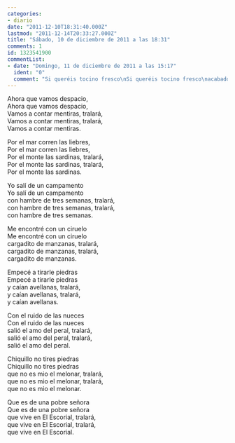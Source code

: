 ```yaml
---
categories:
- diario
date: "2011-12-10T18:31:40.000Z"
lastmod: "2011-12-14T20:33:27.000Z"
title: "Sábado, 10 de diciembre de 2011 a las 18:31"
comments: 1
id: 1323541900
commentList:
- date: "Domingo, 11 de diciembre de 2011 a las 15:17"
  ident: "0"
  comment: "Si queréis tocino fresco\nSi queréis tocino fresco\nacabado de segar, tralará,\nacabado de segar, tralará,\nacabado de segar.\n\nLo cortó el tío Pepe\nLo cortó el tío Pepe\ncon la caña de pescar, tralará,\ncon la caña de pescar, tralará,\ncon la caña de pescar."
---
```


Ahora que vamos despacio,   
Ahora que vamos despacio,  
Vamos a contar mentiras, tralará,   
Vamos a contar mentiras, tralará,   
Vamos a contar mentiras.  
  
Por el mar corren las liebres,  
Por el mar corren las liebres,  
Por el monte las sardinas, tralará,  
Por el monte las sardinas, tralará,  
Por el monte las sardinas.  
  
Yo salí de un campamento  
Yo salí de un campamento  
con hambre de tres semanas, tralará,  
con hambre de tres semanas, tralará,  
con hambre de tres semanas.  
  
Me encontré con un ciruelo  
Me encontré con un ciruelo  
cargadito de manzanas, tralará,   
cargadito de manzanas, tralará,   
cargadito de manzanas.  
  
Empecé a tirarle piedras  
Empecé a tirarle piedras  
y caían avellanas, tralará,  
y caían avellanas, tralará,  
y caían avellanas.  
  
Con el ruido de las nueces  
Con el ruido de las nueces  
salió el amo del peral, tralará,  
salió el amo del peral, tralará,  
salió el amo del peral.  
  
Chiquillo no tires piedras  
 Chiquillo no tires piedras  
que no es mio el melonar, tralará,   
que no es mio el melonar, tralará,   
que no es mio el melonar.  
  
Que es de una pobre señora  
Que es de una pobre señora  
que vive en El Escorial, tralará,  
que vive en El Escorial, tralará,  
que vive en El Escorial.